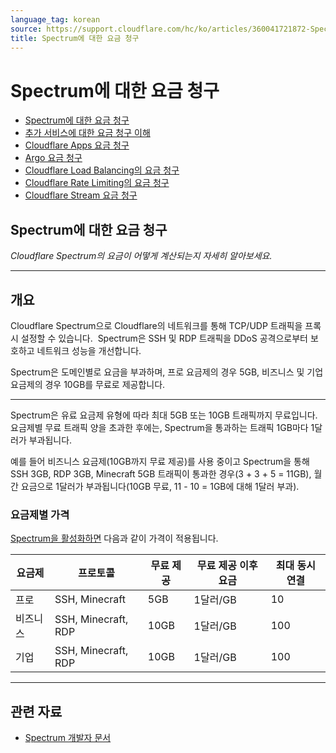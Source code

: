 ```yaml
---
language_tag: korean
source: https://support.cloudflare.com/hc/ko/articles/360041721872-Spectrum%EC%97%90-%EB%8C%80%ED%95%9C-%EC%9A%94%EA%B8%88-%EC%B2%AD%EA%B5%AC
title: Spectrum에 대한 요금 청구
---
```


# Spectrum에 대한 요금 청구

-   [Spectrum에 대한 요금 청구](https://support.cloudflare.com/hc/ko/articles/360041721872-Spectrum%EC%97%90-%EB%8C%80%ED%95%9C-%EC%9A%94%EA%B8%88-%EC%B2%AD%EA%B5%AC "Spectrum에 대한 요금 청구")
-   [추가 서비스에 대한 요금 청구 이해](https://support.cloudflare.com/hc/ko/articles/115004555148-%EC%B6%94%EA%B0%80-%EC%84%9C%EB%B9%84%EC%8A%A4%EC%97%90-%EB%8C%80%ED%95%9C-%EC%9A%94%EA%B8%88-%EC%B2%AD%EA%B5%AC-%EC%9D%B4%ED%95%B4 "추가 서비스에 대한 요금 청구 이해")
-   [Cloudflare Apps 요금 청구](https://support.cloudflare.com/hc/ko/articles/115000304671-Cloudflare-Apps-%EC%9A%94%EA%B8%88-%EC%B2%AD%EA%B5%AC "Cloudflare Apps 요금 청구")
-   [Argo 요금 청구](https://support.cloudflare.com/hc/ko/articles/115000224192-Argo-%EC%9A%94%EA%B8%88-%EC%B2%AD%EA%B5%AC "Argo 요금 청구")
-   [Cloudflare Load Balancing의 요금 청구](https://support.cloudflare.com/hc/ko/articles/115005254367-Cloudflare-Load-Balancing%EC%9D%98-%EC%9A%94%EA%B8%88-%EC%B2%AD%EA%B5%AC "Cloudflare Load Balancing의 요금 청구")
-   [Cloudflare Rate Limiting의 요금 청구](https://support.cloudflare.com/hc/ko/articles/115000272247-Cloudflare-Rate-Limiting%EC%9D%98-%EC%9A%94%EA%B8%88-%EC%B2%AD%EA%B5%AC "Cloudflare Rate Limiting의 요금 청구")
-   [Cloudflare Stream 요금 청구](https://support.cloudflare.com/hc/ko/articles/360016450871-Cloudflare-Stream-%EC%9A%94%EA%B8%88-%EC%B2%AD%EA%B5%AC "Cloudflare Stream 요금 청구")

## Spectrum에 대한 요금 청구

_Cloudflare Spectrum의 요금이 어떻게 계산되는지 자세히 알아보세요._

___

## 개요

Cloudflare Spectrum으로 Cloudflare의 네트워크를 통해 TCP/UDP 트래픽을 프록시 설정할 수 있습니다.  Spectrum은 SSH 및 RDP 트래픽을 DDoS 공격으로부터 보호하고 네트워크 성능을 개선합니다. 

Spectrum은 도메인별로 요금을 부과하며, 프로 요금제의 경우 5GB, 비즈니스 및 기업 요금제의 경우 10GB를 무료로 제공합니다.

___

Spectrum은 유료 요금제 유형에 따라 최대 5GB 또는 10GB 트래픽까지 무료입니다.  요금제별 무료 트래픽 양을 초과한 후에는, Spectrum을 통과하는 트래픽 1GB마다 1달러가 부과됩니다.


예를 들어 비즈니스 요금제(10GB까지 무료 제공)를 사용 중이고 Spectrum을 통해 SSH 3GB, RDP 3GB, Minecraft 5GB 트래픽이 통과한 경우(3 + 3 + 5 = 11GB), 월간 요금으로 1달러가 부과됩니다(10GB 무료, 11 - 10 = 1GB에 대해 1달러 부과).

### 요금제별 가격

[Spectrum을 활성화하면](https://developers.cloudflare.com/spectrum/getting-started/getting-started/) 다음과 같이 가격이 적용됩니다.

| 요금제 | 프로토콜 | 무료 제공 | 무료 제공 이후 요금 | 최대 동시 연결 |
| --- | --- | --- | --- | --- |
| 프로 | SSH, Minecraft | 5GB | 1달러/GB | 10 |
| 비즈니스 | SSH, Minecraft, RDP | 10GB | 1달러/GB | 100 |
| 기업 | SSH, Minecraft, RDP | 10GB | 1달러/GB | 100 |

___

## 관련 자료

-   [Spectrum 개발자 문서](https://developers.cloudflare.com/spectrum/getting-started/)
